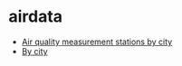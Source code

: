 # airdata

- [Air quality measurement stations by city](air-quality-stations-by-city)
- [By city](codingtrain/module2-csv)
